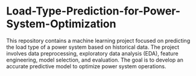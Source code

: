 # Load-Type-Prediction-for-Power-System-Optimization
This repository contains a machine learning project focused on predicting the load type of a power system based on historical data. The project involves data preprocessing, exploratory data analysis (EDA), feature engineering, model selection, and evaluation. The goal is to develop an accurate predictive model to optimize power system operations.
